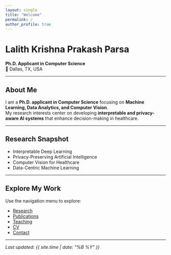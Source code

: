 ```yaml
---
layout: single
title: "Welcome"
permalink: /
author_profile: true
---
```


# Lalith Krishna Prakash Parsa
**Ph.D. Applicant in Computer Science**  
📍 Dallas, TX, USA  

---

## About Me
I am a **Ph.D. applicant in Computer Science** focusing on **Machine Learning, Data Analytics, and Computer Vision**.  
My research interests center on developing **interpretable and privacy-aware AI systems** that enhance decision-making in healthcare.

---

## Research Snapshot
- Interpretable Deep Learning  
- Privacy-Preserving Artificial Intelligence  
- Computer Vision for Healthcare  
- Data-Centric Machine Learning  

---

## Explore My Work
Use the navigation menu to explore:
- [Research](/research/)
- [Publications](/publications/)
- [Teaching](/teaching/)
- [CV](/cv/)
- [Contact](/contact/)

---

*Last updated: {{ site.time | date: "%B %Y" }}*
